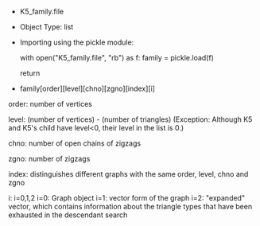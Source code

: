  - K5_family.file
 
 - Object Type: list
 
 - Importing using the pickle module:
 
    with open("K5_family.file", "rb") as f:
        family = pickle.load(f)
    
    return
    
 - family[order][level][chno][zgno][index][i]
 
 order: number of vertices
 
 level: (number of vertices) - (number of triangles)    (Exception: Although K5 and K5's child have level<0, their level in the list is 0.)
 
 chno: number of open chains of zigzags
 
 zgno: number of zigzags
 
 index: distinguishes different graphs with the same order, level, chno and zgno
 
 i: i=0,1,2
    i=0: Graph object
    i=1: vector form of the graph
    i=2: "expanded" vector, which contains information about the triangle types that have been exhausted in the descendant search
